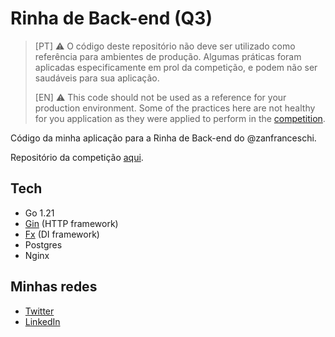 # Rinha de Back-end (Q3)

> [PT] ⚠️ O código deste repositório não deve ser utilizado como referência para ambientes de produção. Algumas práticas foram aplicadas especificamente em prol da competição, e podem não ser saudáveis para sua aplicação.
>
> [EN] ⚠️ This code should not be used as a reference for your production environment. Some of the practices here are not healthy for you application as they were applied to perform in the [competition](https://github.com/zanfranceschi/rinha-de-backend-2023-q3).

Código da minha aplicação para a Rinha de Back-end do @zanfranceschi.

Repositório da competição [aqui](https://github.com/zanfranceschi/rinha-de-backend-2023-q3).

## Tech
- Go 1.21
- [Gin](https://github.com/gin-gonic/gin) (HTTP framework)
- [Fx](https://github.com/uber-go/fx) (DI framework)
- Postgres
- Nginx

## Minhas redes
- [Twitter](https://twitter.com/h4nkb31f0ng)
- [LinkedIn](https://www.linkedin.com/in/leonardo-vargas-6a2216116/)
